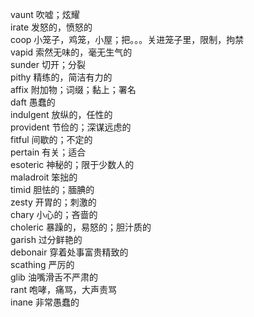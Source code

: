 vaunt 吹嘘；炫耀     
irate 发怒的，愤怒的     
coop 小笼子，鸡笼，小屋；把。。。关进笼子里，限制，拘禁      
vapid 索然无味的，毫无生气的     
sunder 切开；分裂    
pithy 精练的，简洁有力的     
affix 附加物；词缀；黏上；署名      
daft 愚蠢的     
indulgent 放纵的，任性的      
provident 节俭的；深谋远虑的     
fitful 间歇的；不定的    
pertain 有关；适合    
esoteric 神秘的；限于少数人的       
maladroit 笨拙的    
timid 胆怯的；腼腆的    
zesty 开胃的；刺激的    
chary 小心的；吝啬的    
choleric 暴躁的，易怒的；胆汁质的      
garish 过分鲜艳的   
debonair 穿着处事富贵精致的    
scathing 严厉的   
glib 油嘴滑舌不严肃的     
rant 咆哮，痛骂，大声责骂    
inane 非常愚蠢的    

